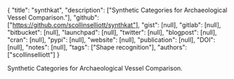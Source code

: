 {
  "title": "synthkat",
  "description": ["Synthetic Categories for Archaeological Vessel Comparison."],
  "github": ["https://github.com/scollinselliott/synthkat"],
  "gist": [null],
  "gitlab": [null],
  "bitbucket": [null],
  "launchpad": [null],
  "twitter": [null],
  "blogpost": [null],
  "cran": [null],
  "pypi": [null],
  "website": [null],
  "publication": [null],
  "DOI": [null],
  "notes": [null],
  "tags": ["Shape recognition"],
  "authors": ["scollinselliott"]
}

<!-- Generated by csv2md.R – do not edit by hand -->

Synthetic Categories for Archaeological Vessel Comparison.